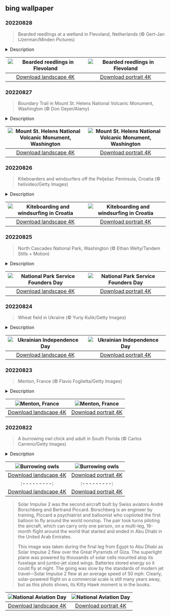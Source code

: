 ## bing wallpaper

### 20220828

> Bearded reedlings at a wetland in Flevoland, Netherlands (© Gert-Jan IJzerman/Minden Pictures)

<details>
<summary>Description</summary>

> Flevoland, the 12th and newest province in the Netherlands, has only been around since 1986. Not only was it not established until this late date, but before the mid-20th century, much of the land here simply didn't exist. Flevoland was created through vast land reclamation projects in the 1950s and '60s. While the Dutch had been reforming their landscape to meet their changing needs for hundreds of years, the 20th century would see their most dramatic and ambitious projects realized. The province's anthem is the fitting 'Waar Wij Steden Doen Verrijzen' ('Where We Let Cities Arise'). It's an ode to pushing back the sea and creating a 'province that's not bad, youngest part of the Netherlands. Where it is nice to live, my beloved Flevoland!'
> 
> With its landscape of bogs, marshes, and swamps, Flevoland is a perfect nesting ground for these bearded reedlings. The reedlings are sometimes referred to as bearded tits, due to their passing resemblance to the long-tailed tit, but not only are they not tits, they don't really have beards either (though the males have something closer to a mustache). Found across Eurasia, the bearded reedling is considered a unique songbird, with no other living species closely related to it.
> 
> 

</details>

| ![Bearded reedlings in Flevoland](https://cn.bing.com/th?id=OHR.BeardedTit_EN-US6692547915_UHD.jpg&pid=hp&w=400&h=224&rs=1&c=4) | ![Bearded reedlings in Flevoland](https://cn.bing.com/th?id=OHR.BeardedTit_EN-US6692547915_1080x1920.jpg&pid=hp&w=155&h=315&rs=1&c=4) |
|:---------:|:---------:|
| [Download landscape 4K](https://cn.bing.com/th?id=OHR.BeardedTit_EN-US6692547915_UHD.jpg) | [Download portrait 4K](https://cn.bing.com/th?id=OHR.BeardedTit_EN-US6692547915_1080x1920.jpg) |

### 20220827

> Boundary Trail in Mount St. Helens National Volcanic Monument, Washington (© Don Geyer/Alamy)

<details>
<summary>Description</summary>

> We're standing on the Boundary Trail at Johnston Ridge in the Mount St. Helens National Volcanic Monument. This view of the volcano shows how the eruption of Mount St. Helens on May 18, 1980, ripped apart the once-conical summit, forever changing the Washington landscape. Forty years ago today, 110,000 acres within Gifford Pinchot National Forest were set aside to memorialize the deadliest and most destructive volcanic eruption in the United States.
> 
> President Ronald Reagan established the monument to preserve the area for research, recreation, and education. Left to recover naturally from the eruption, the land has been open to recreational users since 1986. Though scientists believe that Mount St. Helens will erupt again sometime in the next few centuries, hikers and climbers are undeterred.
> 
> 

</details>

| ![Mount St. Helens National Volcanic Monument, Washington](https://cn.bing.com/th?id=OHR.MSHV_EN-US5482864526_UHD.jpg&pid=hp&w=400&h=224&rs=1&c=4) | ![Mount St. Helens National Volcanic Monument, Washington](https://cn.bing.com/th?id=OHR.MSHV_EN-US5482864526_1080x1920.jpg&pid=hp&w=155&h=315&rs=1&c=4) |
|:---------:|:---------:|
| [Download landscape 4K](https://cn.bing.com/th?id=OHR.MSHV_EN-US5482864526_UHD.jpg) | [Download portrait 4K](https://cn.bing.com/th?id=OHR.MSHV_EN-US5482864526_1080x1920.jpg) |

### 20220826

> Kiteboarders and windsurfers off the Pelješac Peninsula, Croatia (© helivideo/Getty Images)

<details>
<summary>Description</summary>

> Of the many ways people have invented to ride boards of one kind or another, the sport of kiteboarding (aka kitesurfing) is one of the newest. It owes a debt to all the board sports that came before it, borrowing a little bit from snowboarding, water skiing, wakeboarding, and of course windsurfing. Like snowboarders and skiers, windsurfers and kiteboarders often share play space, as they are doing here off the Pelješac Peninsula in Croatia. They can count on a stiff afternoon breeze to fill their sails in the summer months, when the land heats up and draws in the cool air over the Adriatic.
> 
> People began experimenting with kiteboarding in the late 1970s, and with key technical innovations in the '90s, the sport began gaining popularity. Many windsurfers were drawn to kiteboarding because the detached sail—in this case the kite—gave the kiteboarders more freedom to maneuver. The kite is inflated, giving it structure and the ability to float should it land on the water. In a sign that the relatively new sport has entered the mainstream, kiteboarding will make its Summer Olympic debut at the Paris 2024 Games as one of 10 sailing events.
> 
> 

</details>

| ![Kiteboarding and windsurfing in Croatia](https://cn.bing.com/th?id=OHR.PeljesacWind_EN-US5380116190_UHD.jpg&pid=hp&w=400&h=224&rs=1&c=4) | ![Kiteboarding and windsurfing in Croatia](https://cn.bing.com/th?id=OHR.PeljesacWind_EN-US5380116190_1080x1920.jpg&pid=hp&w=155&h=315&rs=1&c=4) |
|:---------:|:---------:|
| [Download landscape 4K](https://cn.bing.com/th?id=OHR.PeljesacWind_EN-US5380116190_UHD.jpg) | [Download portrait 4K](https://cn.bing.com/th?id=OHR.PeljesacWind_EN-US5380116190_1080x1920.jpg) |

### 20220825

> North Cascades National Park, Washington (© Ethan Welty/Tandem Stills + Motion)

<details>
<summary>Description</summary>

> While most of us play in our vast system of 63 national parks, others work there. Today, on National Park Service Founders Day, we recognize their efforts and the priceless gift of our country's national parks. The NPS protects and maintains these parks as well as hundreds of national monuments and other natural, historical, and recreational properties. They include some of our most stunning natural landscapes, like North Cascades National Park in Washington state, featured here. This image, of the Triplets and Cascade Peak, is taken from atop Forbidden Peak.
> 
> The NPS was created on August 25, 1916, when President Woodrow Wilson passed the Organic Act. At the time there were nine national parks and 33 federally protected areas such as national monuments. Today there are more than 400 such areas, managed by 22,000 NPS employees and 340,000 volunteers. The oldest national park is Yellowstone, created in 1872, believed to be the first national park in the world. The youngest is New River Gorge in West Virginia, created in 2020. Fourteen national parks have been designated UNESCO World Heritage Sites, and 21 named UNESCO Biosphere Reserves. Thirty of our 50 states have national parks, with California having the most with nine. Alaska has eight, Utah five, and Colorado four. Alaska has the four largest national parks. Not surprisingly, the vast majority of our national parks are west of the Rockies.
> 
> North Cascades is one of three national parks in Washington state (the others are Olympic and Mount Rainier). North Cascades is also the state's newest national park, created in 1968. It is perhaps the most rugged park in the lower 48 states, containing more than 500,000 acres of steep mountain peaks and vast forests, as well as the headwaters of many waterways. It boasts the most expansive system of glaciers in the US outside of Alaska. Most of the park is protected as wilderness so there are few roads, structures, or signs of human impact. It is relatively isolated even though it's within 100 miles (as the crow flies) from the metropolises of Seattle and Vancouver, Canada. This proximity of wilderness to human development reminds us why we created the NPS, to preserve some of the nation's most special places in their natural state.

</details>

| ![National Park Service Founders Day](https://cn.bing.com/th?id=OHR.CascadesNP_EN-US3684575794_UHD.jpg&pid=hp&w=400&h=224&rs=1&c=4) | ![National Park Service Founders Day](https://cn.bing.com/th?id=OHR.CascadesNP_EN-US3684575794_1080x1920.jpg&pid=hp&w=155&h=315&rs=1&c=4) |
|:---------:|:---------:|
| [Download landscape 4K](https://cn.bing.com/th?id=OHR.CascadesNP_EN-US3684575794_UHD.jpg) | [Download portrait 4K](https://cn.bing.com/th?id=OHR.CascadesNP_EN-US3684575794_1080x1920.jpg) |

### 20220824

> Wheat field in Ukraine (© Yuriy Kulik/Getty Images)

<details>
<summary>Description</summary>

> Ukrainian Independence Day takes on a greater meaning this year, as Russian troops occupy its eastern provinces and the invaders' shells rain down on its citizens. On February 24, Russian President Vladimir Putin ordered the invasion of Ukraine in a major escalation of the Russo-Ukrainian War that began with Russia's annexation of Crimea in 2014. NATO and Europe have rallied to Ukraine's cause, and a war that many expected to last weeks has stretched into months, with the Western-backed Ukrainian forces thwarting Putin's ambitions and not showing any signs of relenting.
> 
> Today we demonstrate our solidarity with the people of Ukraine by featuring this image that evokes the flag of their nation—a field of golden wheat below a bright blue sky. Ukraine, together with Russia, has long been known as the 'breadbasket of Europe.' In recent years, Ukraine has been the world's fifth-largest exporter of wheat, accounting for 7% of global sales.  Grain yields are so high partly because Ukraine is home to a quarter of the world's highly fertile 'black soil,' or chernozem. Disruption of Ukraine's wheat production and distribution, and the theft of its grain by Russia, threaten to diminish the world's food supply and cripple Ukraine's vital farming sector.
> 
> A recent agreement that the UN brokered with Russia has allowed some of the grain trapped in Ukraine's silos to begin flowing out of the country once again. But it remains unclear how long this fragile deal will hold and whether it will bring relief to the world's hungry or to Ukraine's economy. We can only hope the people of the besieged nation are granted the independence they have strived for.

</details>

| ![Ukrainian Independence Day](https://cn.bing.com/th?id=OHR.WheatField_EN-US3537753695_UHD.jpg&pid=hp&w=400&h=224&rs=1&c=4) | ![Ukrainian Independence Day](https://cn.bing.com/th?id=OHR.WheatField_EN-US3537753695_1080x1920.jpg&pid=hp&w=155&h=315&rs=1&c=4) |
|:---------:|:---------:|
| [Download landscape 4K](https://cn.bing.com/th?id=OHR.WheatField_EN-US3537753695_UHD.jpg) | [Download portrait 4K](https://cn.bing.com/th?id=OHR.WheatField_EN-US3537753695_1080x1920.jpg) |

### 20220823

> Menton, France (© Flavio Foglietta/Getty Images)

<details>
<summary>Description</summary>

> Anchoring the eastern end of the French Riviera near the Italian border is Menton, the so-called Pearl of France. It's prized for its beauty and incredible weather that features an average of 316 days a year with full or partial sun. That climate enables Menton to enjoy amazing lemon yields that have given rise to the annual Fête du Citron, or Menton Lemon Festival, a 17-day extravaganza in February featuring floats and sculptures created out of lemons and oranges. More than 200,000 visitors marvel at the nearly 150 tons of fruit used in the festival.
> 
> Owing to its strategic location, Menton and its surrounding locale have been coveted by various powers for centuries. The princes of Monaco, Napoleon III, German Nazi forces, and the King of Sardinia among others have all held sway over this jewel of the Côte d'Azur. These days, Menton has something for everyone—gorgeous gardens, pastel-painted architecture, beaches, cafes, nightlife, and of course, lemons.
> 
> 

</details>

| ![Menton, France](https://cn.bing.com/th?id=OHR.MentonFrance_EN-US3424001829_UHD.jpg&pid=hp&w=400&h=224&rs=1&c=4) | ![Menton, France](https://cn.bing.com/th?id=OHR.MentonFrance_EN-US3424001829_1080x1920.jpg&pid=hp&w=155&h=315&rs=1&c=4) |
|:---------:|:---------:|
| [Download landscape 4K](https://cn.bing.com/th?id=OHR.MentonFrance_EN-US3424001829_UHD.jpg) | [Download portrait 4K](https://cn.bing.com/th?id=OHR.MentonFrance_EN-US3424001829_1080x1920.jpg) |

### 20220822

> A burrowing owl chick and adult in South Florida (© Carlos Carreno/Getty Images)

<details>
<summary>Description</summary>

> Forget looking up in the trees to find these guys. They are burrowing owls, which means that they live on the ground or under it. In fact, they often take advantage of the hard work of tunnelers such as prairie dogs or gophers by building their nests in the burrows they dug and abandoned. Think of burrowing owls as squatters of the avian world. You'll find these 7½- to 11-inch birds in North and South America, especially in grasslands, farming areas, or dry expanses with vegetation that is close to the ground.
> 
> Another of their behaviors is most unowl-like, too: While most owl species are nocturnal, burrowing owls prefer to be out and about during the day snagging bugs (except when they shelter from extreme midday heat). But they do hunt for small mammals at night using the tactical advantages of their superior hearing and night vision. They hunt by air and by land, swooping down from branches but also using their long legs to hop along the ground to catch critters, just to keep them on their toes.
> 
> In their downtime, burrowing owls snooze at the mouth of their burrows or in hollows in the ground, which do double duty as a dirt bath. If they're startled, the owls do a cartoonish bounce, then run to the safety of their burrows, uttering screams and clucks to scare off the intruder. They even mimic rattlesnake sounds to send their foes packing. These quirky birds also reject the traditional owl 'woo-who' in favor of 'coo-coooo' and the nighttime 'co-hoo.' Talk about owls of a different feather…

</details>

| ![Burrowing owls](https://cn.bing.com/th?id=OHR.TenderMoment_EN-US3269942524_UHD.jpg&pid=hp&w=400&h=224&rs=1&c=4) | ![Burrowing owls](https://cn.bing.com/th?id=OHR.TenderMoment_EN-US3269942524_1080x1920.jpg&pid=hp&w=155&h=315&rs=1&c=4) |
|:---------:|:---------:|
| [Download landscape 4K](https://cn.bing.com/th?id=OHR.TenderMoment_EN-US3269942524_UHD.jpg) | [Download portrait 4K](https://cn.bing.com/th?id=OHR.TenderMoment_EN-US3269942524_1080x1920.jpg) |om/th?id=OHR.CostadaMorte_EN-US3132736041_UHD.jpg&pid=hp&w=400&h=224&rs=1&c=4) | ![International Lighthouse Weekend](https://cn.bing.com/th?id=OHR.CostadaMorte_EN-US3132736041_1080x1920.jpg&pid=hp&w=155&h=315&rs=1&c=4) |
|:---------:|:---------:|
| [Download landscape 4K](https://cn.bing.com/th?id=OHR.CostadaMorte_EN-US3132736041_UHD.jpg) | [Download portrait 4K](https://cn.bing.com/th?id=OHR.CostadaMorte_EN-US3132736041_1080x1920.jpg) |Kitty Hawk on North Carolina's Outer Banks.
> 
> Solar Impulse 2 was the second aircraft built by Swiss aviators André Borschberg and Bertrand Piccard. Borschberg is an engineer by training, Piccard a psychiatrist and balloonist who copiloted the first balloon to fly around the world nonstop. The pair took turns piloting the aircraft, which can carry only one person, on a multi-leg, 16-month flight around the world that started and ended in Abu Dhabi in the United Arab Emirates.
> 
> This image was taken during the final leg from Egypt to Abu Dhabi as Solar Impulse 2 flew over the Great Pyramids of Giza. The superlight plane was powered by thousands of solar cells mounted atop its fuselage and jumbo-jet sized wings. Batteries stored energy so it could fly at night. The going was slow by the standards of modern jet travel—Solar Impulse 2 flew at an average speed of 50 mph. Clearly, solar-powered flight on a commercial scale is still many years away, but as this photo shows, its Kitty Hawk moment is in the books.

</details>

| ![National Aviation Day](https://cn.bing.com/th?id=OHR.SolarImpulse2_EN-US2864472613_UHD.jpg&pid=hp&w=400&h=224&rs=1&c=4) | ![National Aviation Day](https://cn.bing.com/th?id=OHR.SolarImpulse2_EN-US2864472613_1080x1920.jpg&pid=hp&w=155&h=315&rs=1&c=4) |
|:---------:|:---------:|
| [Download landscape 4K](https://cn.bing.com/th?id=OHR.SolarImpulse2_EN-US2864472613_UHD.jpg) | [Download portrait 4K](https://cn.bing.com/th?id=OHR.SolarImpulse2_EN-US2864472613_1080x1920.jpg) |2246278299_UHD.jpg) | [Download portrait 4K](https://cn.bing.com/th?id=OHR.ChittorgarhFort_EN-US2246278299_1080x1920.jpg) |